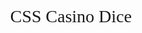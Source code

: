 # CSS Casino Dice

<div class="wrapper">
	<Dice />
</div>

<script>
	import Dice from '../components/dice/dice.svelte';
</script>

<style>
	:global(:root) {
		background: radial-gradient(ellipse 50% 25vh, hsla(358.7,100%,43.9%,15%), hsla(358.7,100%,43.9%,10%) 25%, black), black;
		min-height: 100vh;
	}

	h1 {
		text-align: center;
		font-family: georgia, serif;
		font-weight: normal;
	}

	.wrapper {
		display: grid;
		place-items: center;
	}
</style>
